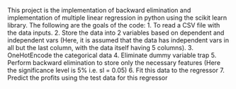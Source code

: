 This project is the implementation of backward elimination and implementation of multiple linear regression in python using the scikit learn library.
The following are the goals of the code:
	1. To read a CSV file with the data inputs.
	2. Store the data into 2 variables based on dependent and independent vars (Here, it is assumed that the data has independent vars in all but the last column, with the data itself having 5 columns).
	3. OneHotEncode the categorical data
	4. Eliminate dummy variable trap
	5. Perform backward elimination to store only the necessary features (Here the significance level is 5% i.e. sl = 0.05)
	6. Fit this data to the regressor
	7. Predict the profits using the test data for this regressor